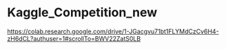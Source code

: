 # Kaggle_Competition_new
https://colab.research.google.com/drive/1-JGacgvu71bt1FLYMdCzCv6H4-zH6dCL?authuser=1#scrollTo=BWV22ZatS0LB
